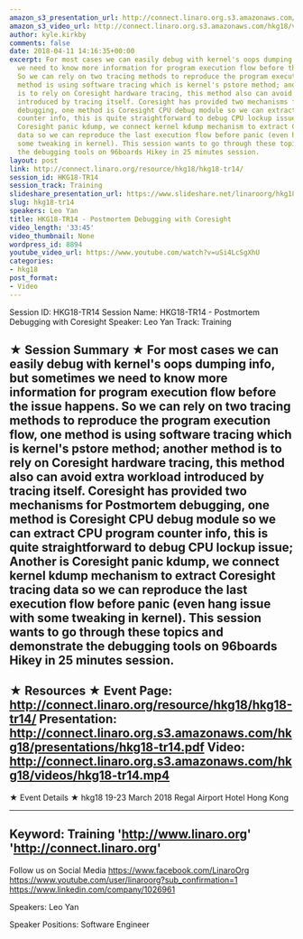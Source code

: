 ```yaml
---
amazon_s3_presentation_url: http://connect.linaro.org.s3.amazonaws.com/hkg18/presentations/hkg18-tr14.pdf
amazon_s3_video_url: http://connect.linaro.org.s3.amazonaws.com/hkg18/videos/hkg18-tr14.mp4
author: kyle.kirkby
comments: false
date: 2018-04-11 14:16:35+00:00
excerpt: For most cases we can easily debug with kernel's oops dumping info, but sometimes
  we need to know more information for program execution flow before the issue happens.
  So we can rely on two tracing methods to reproduce the program execution flow, one
  method is using software tracing which is kernel's pstore method; another method
  is to rely on Coresight hardware tracing, this method also can avoid extra workload
  introduced by tracing itself. Coresight has provided two mechanisms for Postmortem
  debugging, one method is Coresight CPU debug module so we can extract CPU program
  counter info, this is quite straightforward to debug CPU lockup issue; Another is
  Coresight panic kdump, we connect kernel kdump mechanism to extract Coresight tracing
  data so we can reproduce the last execution flow before panic (even hang issue with
  some tweaking in kernel). This session wants to go through these topics and demonstrate
  the debugging tools on 96boards Hikey in 25 minutes session.
layout: post
link: http://connect.linaro.org/resource/hkg18/hkg18-tr14/
session_id: HKG18-TR14
session_track: Training
slideshare_presentation_url: https://www.slideshare.net/linaroorg/hkg18tr14-postmortem-debugging-with-coresight
slug: hkg18-tr14
speakers: Leo Yan
title: HKG18-TR14 - Postmortem Debugging with Coresight
video_length: '33:45'
video_thumbnail: None
wordpress_id: 8894
youtube_video_url: https://www.youtube.com/watch?v=uSi4LcSgXhU
categories:
- hkg18
post_format:
- Video
---
```


Session ID: HKG18-TR14
Session Name: HKG18-TR14 - Postmortem Debugging with Coresight
Speaker: Leo Yan
Track: Training


★ Session Summary ★
For most cases we can easily debug with kernel's oops dumping info, but sometimes we need to know more information for program execution flow before the issue happens. So we can rely on two tracing methods to reproduce the program execution flow, one method is using software tracing which is kernel's pstore method; another method is to rely on Coresight hardware tracing, this method also can avoid extra workload introduced by tracing itself. Coresight has provided two mechanisms for Postmortem debugging, one method is Coresight CPU debug module so we can extract CPU program counter info, this is quite straightforward to debug CPU lockup issue; Another is Coresight panic kdump, we connect kernel kdump mechanism to extract Coresight tracing data so we can reproduce the last execution flow before panic (even hang issue with some tweaking in kernel). This session wants to go through these topics and demonstrate the debugging tools on 96boards Hikey in 25 minutes session.
---------------------------------------------------
★ Resources ★
Event Page: http://connect.linaro.org/resource/hkg18/hkg18-tr14/
Presentation: http://connect.linaro.org.s3.amazonaws.com/hkg18/presentations/hkg18-tr14.pdf
Video: http://connect.linaro.org.s3.amazonaws.com/hkg18/videos/hkg18-tr14.mp4
 ---------------------------------------------------
★ Event Details ★
hkg18
19-23 March 2018 
Regal Airport Hotel Hong Kong

---------------------------------------------------
Keyword: Training
'http://www.linaro.org'
'http://connect.linaro.org'
---------------------------------------------------
Follow us on Social Media
https://www.facebook.com/LinaroOrg
https://www.youtube.com/user/linaroorg?sub_confirmation=1
https://www.linkedin.com/company/1026961

Speakers: Leo Yan

Speaker Positions: Software Engineer


